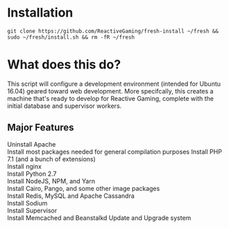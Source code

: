# Installation
`git clone https://github.com/ReactiveGaming/fresh-install ~/fresh && sudo ~/fresh/install.sh && rm -fR ~/fresh`

# What does this do?
This script will configure a development environment (intended for Ubuntu 16.04) geared toward web development. More specifcally, this creates a machine that's ready to develop for Reactive Gaming, complete with the initial database and supervisor workers.

## Major Features
Uninstall Apache  
Install most packages needed for general compilation purposes
Install PHP 7.1 (and a bunch of extensions)  
Install nginx  
Install Python 2.7  
Install NodeJS, NPM, and Yarn  
Install Cairo, Pango, and some other image packages  
Install Redis, MySQL and Apache Cassandra  
Install Sodium  
Install Supervisor  
Install Memcached and Beanstalkd
Update and Upgrade system
